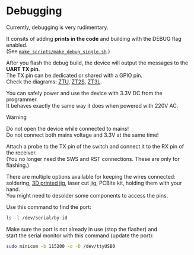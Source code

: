 # Debugging

[ZTU]: https://developer.tuya.com/en/docs/iot/ztu-module-datasheet?id=Ka45nl4ywgabp
[ZT2S]: https://developer.tuya.com/en/docs/iot/zt2s-module-datasheet?id=Kas9gdtath9p0
[ZT3L]: https://developer.tuya.com/en/docs/iot/zt3l-module-datasheet?id=Ka438n1j8nuvu
[3D_model]: https://www.printables.com/model/763948-tuya-cbu-flashing-jig


Currently, debugging is very rudimentary.  

It consits of adding **prints in the code** and building with the DEBUG flag enabled.  
(See [`make_scripts/make_debug_single.sh`](../make_scripts/make_debug_single.sh).)  

After you flash the debug build, the device will output the messages to the **UART TX pin**.  
The TX pin can be dedicated or shared with a GPIO pin.  
Check the diagrams: [ZTU], [ZT2S], [ZT3L].  

You can safely power and use the device with 3.3V DC from the programmer.  
It behaves exactly the same way it does when powered with 220V AC.

> [!WARNING]  
> Do not open the device while connected to mains!  
> Do not connect both mains voltage and 3.3V at the same time!  

Attach a probe to the TX pin of the switch and connect it to the RX pin of the receiver.  
(You no longer need the SWS and RST connections. These are only for flashing.)  

There are multiple options available for keeping the wires connected:  
soldering, [3D printed jig][3D_model], laser cut jig, PCBite kit, holding them with your hand.  
You might need to desolder some components to access the pins.

Use this command to find the port:

```bash
ls -l /dev/serial/by-id
```

Make sure the port is not already in use (stop the flasher) and  
start the serial monitor with this command (update the port):

```bash
sudo minicom -b 115200 -o -D /dev/ttyUSB0
```